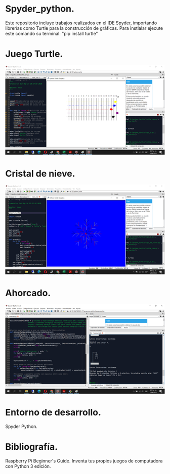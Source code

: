 # Spyder_python.
Este repositorio incluye trabajos realizados en el IDE Spyder,
importando librerías como Turtle para la construcción de gráficas.
Para instlalar ejecute este comando su terminal:
"pip install turtle"

# Juego Turtle.
![Image text](https://github.com/jogonzalez90/Spyder_python/blob/main/turtle_2.png)

# Cristal de nieve.
![Image text](https://github.com/jogonzalez90/Spyder_python/blob/main/turtle.png)

# Ahorcado.
![Image text](https://github.com/jogonzalez90/Spyder_python/blob/main/ahorcado_2.png)

# Entorno de desarrollo.
Spyder Python.

# Bibliografía.
Raspberry Pi Beginner's Guide.
Inventa tus propios juegos de computadora 
con Python 3 edición.
